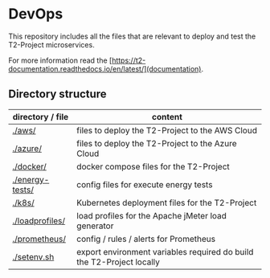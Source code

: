 # DevOps

This repository includes all the files that are relevant to deploy and test the T2-Project microservices.

For more information read the [https://t2-documentation.readthedocs.io/en/latest/](documentation).

## Directory structure

| directory / file | content |
| ---------------- | ------- |
| [./aws/](./aws/) | files to deploy the T2-Project to the AWS Cloud |
| [./azure/](./azure/) | files to deploy the T2-Project to the Azure Cloud |
| [./docker/](./docker/) | docker compose files for the T2-Project |
| [./energy-tests/](./energy-tests/) | config files for execute energy tests |
| [./k8s/](./k8s/) | Kubernetes deployment files for the T2-Project |
| [./loadprofiles/](./loadprofiles/) | load profiles for the Apache jMeter load generator |
| [./prometheus/](./prometheus/) | config / rules / alerts for Prometheus |
| [./setenv.sh](./setenv.sh) | export environment variables required do build the T2-Project locally |

